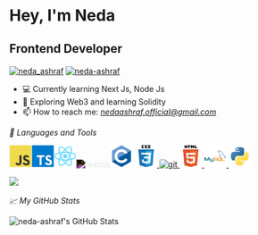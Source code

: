 # Hey, I'm Neda
## Frontend Developer
<p align="left">
<a href="https://twitter.com/neda_ashraf" target="blank"><img align="center" src="https://img.shields.io/badge/-Twitter-blue?style=flat&logo=Twitter&logoColor=white" alt="neda_ashraf"  /></a>
<a href="https://linkedin.com/in/neda-ashraf" target="blank"><img align="center" src="https://img.shields.io/badge/-LinkedIn-blue?style=flat&logo=Linkedin&logoColor=white" alt="neda-ashraf" /></a>
</p>

- 💻 Currently learning Next Js, Node Js
- 🔭 Exploring Web3 and learning Solidity
- 📫 How to reach me: *nedaashraf.official@gmail.com*


*🔨 Languages and Tools*  

<img src="https://raw.githubusercontent.com/devicons/devicon/master/icons/javascript/javascript-original.svg" alt="javascript" width="40" height="40"/><img src="https://raw.githubusercontent.com/devicons/devicon/master/icons/typescript/typescript-original.svg" alt="reactjs" width="40" height="40"/><img src="https://raw.githubusercontent.com/devicons/devicon/master/icons/react/react-original.svg" alt="reactjs" width="40" height="40"/><img src="https://camo.githubusercontent.com/ce2775b1459c011217fe3a1dc8ce0bfdbbb2fefc1c9a3ef968e0b4474da8cdca/68747470733a2f2f6e6578746a732e6f72672f7374617469632f66617669636f6e2f66617669636f6e2d33327833322e706e67" alt="reactjs" width="40" height="40" style="filter:invert(1);"/><img src="https://raw.githubusercontent.com/devicons/devicon/master/icons/c/c-original.svg" alt="c" width="40" height="40"/> </a> <a href="https://www.w3schools.com/css/" target="_blank" rel="noreferrer"> <img src="https://raw.githubusercontent.com/devicons/devicon/master/icons/css3/css3-original-wordmark.svg" alt="css3" width="40" height="40"/> </a> <a href="https://www.figma.com/" target="_blank" rel="noreferrer"> <a href="https://git-scm.com/" target="_blank" rel="noreferrer"> <img src="https://www.vectorlogo.zone/logos/git-scm/git-scm-icon.svg" alt="git" width="40" height="40"/> </a> <a href="https://www.w3.org/html/" target="_blank" rel="noreferrer"> <img src="https://raw.githubusercontent.com/devicons/devicon/master/icons/html5/html5-original-wordmark.svg" alt="html5" width="40" height="40"/> </a></a> <a href="https://www.mysql.com/" target="_blank" rel="noreferrer"> <img src="https://raw.githubusercontent.com/devicons/devicon/master/icons/mysql/mysql-original-wordmark.svg" alt="mysql" width="40" height="40"/> </a> <a href="https://www.python.org" target="_blank" rel="noreferrer"> <img src="https://raw.githubusercontent.com/devicons/devicon/master/icons/python/python-original.svg" alt="python" width="40" height="40"/> </a>

<img src="https://github-readme-stats.vercel.app/api/top-langs/?username=neda-ashraf&layout=compact&theme=tokyonight&hide_border=true&show_icons=true&count_private=true">

*📈 My GitHub Stats*
<p align="left"><img alt="neda-ashraf's GitHub Stats" src="https://github-readme-stats.vercel.app/api?username=neda-ashraf&show_icons=true&hide_border=true&count_private=true&theme=tokyonight" />
